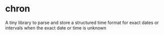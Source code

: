 # chron
A tiny library to parse and store a structured time format for exact dates or intervals when the exact date or time is unknown
